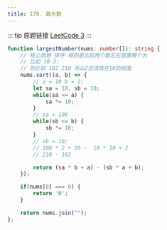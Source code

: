 ```yaml
---
title: 179. 最大数
---
```


::: tip 原题链接
[LeetCode 3](https://leetcode-cn.com/problems/largest-number/)
:::


```typescript
function largestNumber(nums: number[]): string {
    // 核心思想 排序 规则是比较两个数左右放置哪个大
    // 比如 10 2;
    // 则比较 102 210 所以2应该放在10的前面
    nums.sort((a, b) => {
        // a = 10 b = 2;
        let sa = 10, sb = 10;
        while(sa <= a) {
            sa *= 10;
        }
        // sa = 100
        while(sb <= b) {
            sb *= 10;
        }
        // sb = 10;
        // 100 * 2 + 10 -  10 * 10 + 2
        // 210 - 102

        return (sa * b + a) - (sb * a + b);
    });

    if(nums[0] === 0) {
        return '0';
    }

    return nums.join("");
};
```

